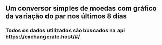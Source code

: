 ## Um conversor simples de moedas com gráfico da variação do par nos últimos 8 dias

### Todos os dados utilizados são buscados na api https://exchangerate.host/#/
